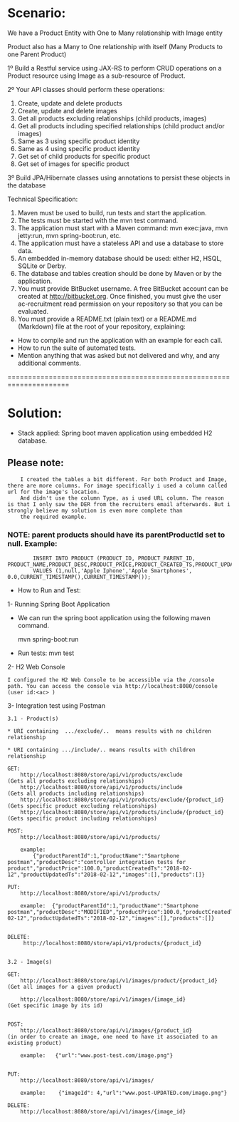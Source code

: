 # Scenario:

We have a Product Entity with One to Many relationship with Image entity

Product also has a Many to One relationship with itself (Many Products to one Parent Product)

1º Build a Restful service using JAX-RS to perform CRUD operations on a Product resource using Image as a sub-resource of Product.

2º Your API classes should perform these operations:

1) Create, update and delete products
2) Create, update and delete images
3) Get all products excluding relationships (child products, images)
4) Get all products including specified relationships (child product and/or images)
5) Same as 3 using specific product identity
6) Same as 4 using specific product identity
7) Get set of child products for specific product
8) Get set of images for specific product


3º Build JPA/Hibernate classes using annotations to persist these objects in the database

Technical Specification:

1) Maven must be used to build, run tests and start the application.
2) The tests must be started with the mvn test command.
3) The application must start with a Maven command: mvn exec:java, mvn jetty:run, mvn spring-boot:run, etc.
4) The application must have a stateless API and use a database to store data.
5) An embedded in-memory database should be used: either H2, HSQL, SQLite or Derby.
6) The database and tables creation should be done by Maven or by the application.
7) You must provide BitBucket username. A free BitBucket account can be created at http://bitbucket.org. Once finished, you must give the user ac-recruitment read permission on your repository so that you can be evaluated.
8) You must provide a README.txt (plain text) or a README.md (Markdown) file at the root of your repository, explaining:
- How to compile and run the application with an example for each call.
- How to run the suite of automated tests.
- Mention anything that was asked but not delivered and why, and any additional comments.

=====================================================================

# Solution:

* Stack applied: Spring boot maven application using embedded H2 database.

## Please note:
        I created the tables a bit different. For both Product and Image, there are more columns. For image specifically i used a column called url for the image's location.
        And didn't use the column Type, as i used URL column. The reason is that I only saw the DER from the recruiters email afterwards. But i strongly believe my solution is even more complete than
        the required example.


### NOTE: parent products should have its parentProductId set to null. Example:

            INSERT INTO PRODUCT (PRODUCT_ID, PRODUCT_PARENT_ID, PRODUCT_NAME,PRODUCT_DESC,PRODUCT_PRICE,PRODUCT_CREATED_TS,PRODUCT_UPDATED_TS)
            VALUES (1,null,'Apple Iphone','Apple Smartphones', 0.0,CURRENT_TIMESTAMP(),CURRENT_TIMESTAMP());


* How to Run and Test:


1- Running Spring Boot Application

* We can run the spring boot application using the following maven command.

    mvn spring-boot:run

* Run tests:
    mvn test


2- H2 Web Console

    I configured the H2 Web Console to be accessible via the /console path. You can access the console via http://localhost:8080/console  (user id:<ac> )

3- Integration test using Postman

    3.1 - Product(s)

    * URI containing  .../exclude/..  means results with no children relationship

    * URI containing .../include/.. means results with children relationship

    GET:
        http://localhost:8080/store/api/v1/products/exclude                     (Gets all products excluding relationships)
        http://localhost:8080/store/api/v1/products/include                     (Gets all products including relationships)
        http://localhost:8080/store/api/v1/products/exclude/{product_id}        (Gets specific product excluding relationships)
        http://localhost:8080/store/api/v1/products/include/{product_id}        (Gets specific product including relationships)

    POST:
        http://localhost:8080/store/api/v1/products/

        example:
            {"productParentId":1,"productName":"Smartphone postman","productDesc":"controller integration tests for product","productPrice":100.0,"productCreatedTs":"2018-02-12","productUpdatedTs":"2018-02-12","images":[],"products":[]}

    PUT:
        http://localhost:8080/store/api/v1/products/

        example:  {"productParentId":1,"productName":"Smartphone postman","productDesc":"MODIFIED","productPrice":100.0,"productCreatedTs":"2018-02-12","productUpdatedTs":"2018-02-12","images":[],"products":[]}


    DELETE:
         http://localhost:8080/store/api/v1/products/{product_id}


    3.2 - Image(s)

    GET:
        http://localhost:8080/store/api/v1/images/product/{product_id}          (Get all images for a given product)

        http://localhost:8080/store/api/v1/images/{image_id}                    (Get specific image by its id)


    POST:
        http://localhost:8080/store/api/v1/images/{product_id}                  (in order to create an image, one need to have it associated to an existing product)

        example:   {"url":"www.post-test.com/image.png"}


    PUT:
        http://localhost:8080/store/api/v1/images/

        example:    {"imageId": 4,"url":"www.post-UPDATED.com/image.png"}

    DELETE:
        http://localhost:8080/store/api/v1/images/{image_id}

